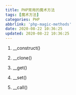 ```yaml
---
title: PHP常用的魔术方法
tags: [魔术方法]
categories: PHP
abbrlink: 'php-magic-methods'
date: 2020-08-22 10:36:25
updated: 2020-08-22 10:36:25
---
```


1. __construct()

2. __clone()

3. __get()

4. __set()

5. __call()